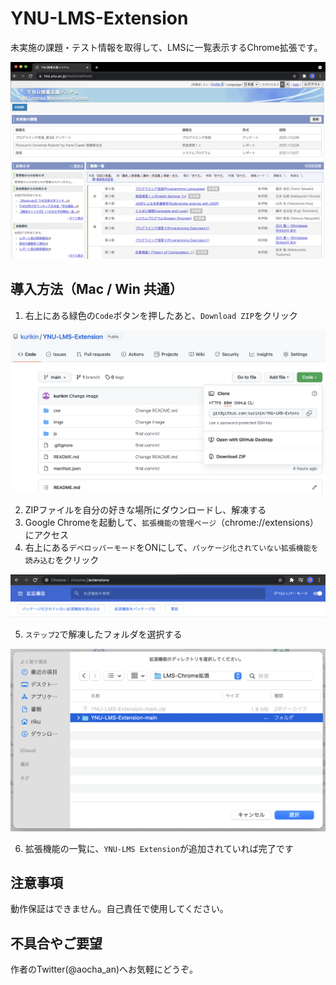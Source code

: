 # YNU-LMS-Extension

未実施の課題・テスト情報を取得して、LMSに一覧表示するChrome拡張です。

![見本](imgs/home.png)

## 導入方法（Mac / Win 共通）
1. 右上にある緑色の`Code`ボタンを押したあと、`Download ZIP`をクリック

![Step-1](imgs/step-1.png)

2. ZIPファイルを自分の好きな場所にダウンロードし、解凍する
3. Google Chromeを起動して、`拡張機能の管理ページ`（chrome://extensions） にアクセス
4. 右上にある`デベロッパーモード`をONにして、`パッケージ化されていない拡張機能を読み込む`をクリック

![Step-2](imgs/step-2.png)

5. `ステップ2`で解凍したフォルダを選択する

![Step-3](imgs/step-3.png)

6. 拡張機能の一覧に、`YNU-LMS Extension`が追加されていれば完了です

## 注意事項
動作保証はできません。自己責任で使用してください。

## 不具合やご要望
作者のTwitter(@aocha_an)へお気軽にどうぞ。
